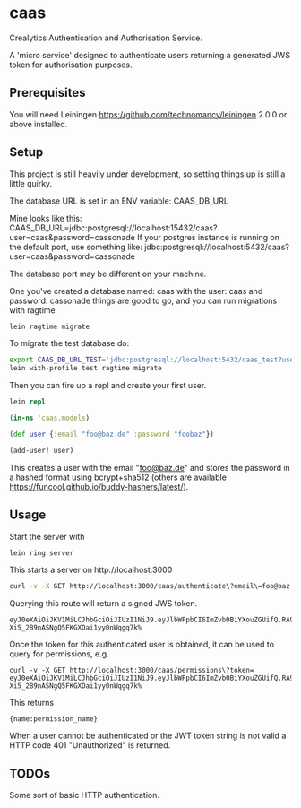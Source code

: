# caas

Crealytics Authentication and Authorisation Service.

A 'micro service' designed to authenticate users returning a generated JWS token for authorisation purposes.

## Prerequisites

You will need Leiningen https://github.com/technomancy/leiningen 2.0.0 or above installed.

## Setup

This project is still heavily under development, so setting things up is still a little quirky.

The database URL is set in an ENV variable: CAAS_DB_URL

Mine looks like this: CAAS_DB_URL=jdbc:postgresql://localhost:15432/caas?user=caas&password=cassonade
If your postgres instance is running on the default port, use something like: jdbc:postgresql://localhost:5432/caas?user=caas&password=cassonade

The database port may be different on your machine.


One you've created a database named: caas with the user: caas and password: cassonade things are good to go, and you can run migrations with ragtime

```bash
lein ragtime migrate
```

To migrate the test database do:

```bash
export CAAS_DB_URL_TEST='jdbc:postgresql://localhost:5432/caas_test?user=caas_test&password=cassonade_test'
lein with-profile test ragtime migrate
```

Then you can fire up a repl and create your first user.

```clojure
lein repl

(in-ns 'caas.models)

(def user {:email "foo@baz.de" :password "foobaz"})

(add-user! user)
```

This creates a user with the email "foo@baz.de" and stores the password in a hashed format using bcrypt+sha512 (others are available https://funcool.github.io/buddy-hashers/latest/).

## Usage

Start the server with

```bash
lein ring server
```

This starts a server on http://localhost:3000

```bash
curl -v -X GET http://localhost:3000/caas/authenticate\?email\=foo@baz.de\&password\=foobaz
```

Querying this route will return a signed JWS token.

```
eyJ0eXAiOiJKV1MiLCJhbGciOiJIUzI1NiJ9.eyJlbWFpbCI6ImZvb0BiYXouZGUifQ.RA9A1xT_YJ-Xi5_2B9nASNgQ5FKGXOai1yy0nWqgq7k%
```

Once the token for this authenticated user is obtained, it can be used to query for permissions, e.g.

```
curl -v -X GET http://localhost:3000/caas/permissions\?token=
eyJ0eXAiOiJKV1MiLCJhbGciOiJIUzI1NiJ9.eyJlbWFpbCI6ImZvb0BiYXouZGUifQ.RA9A1xT_YJ-Xi5_2B9nASNgQ5FKGXOai1yy0nWqgq7k%
```

This returns

```
{name:permission_name}

```

When a user cannot be authenticated or the JWT token string is not valid a HTTP code 401 "Unauthorized" is returned.

## TODOs

Some sort of basic HTTP authentication.
